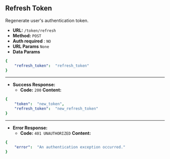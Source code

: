 ﻿**Refresh Token**
----
  Regenerate user's authentication token.
* **URL:**  `/token/refresh`
* **Method:** `POST`
* **Auth required** : `NO`
* **URL Params** `None`
* **Data Params**
```yaml
{
    "refresh_token":  "refresh_token"
}
```
---
* **Success Response:**
  * **Code:** `200`
    **Content:**
```yaml
{
    "token":  "new_token",
    "refresh_token":  "new_refresh_token"
}
```
---
* **Error Response:**
  * **Code:** `401 UNAUTHORIZED`
    **Content:**
```yaml
{
    "error":  "An authentication exception occurred."
}
```
